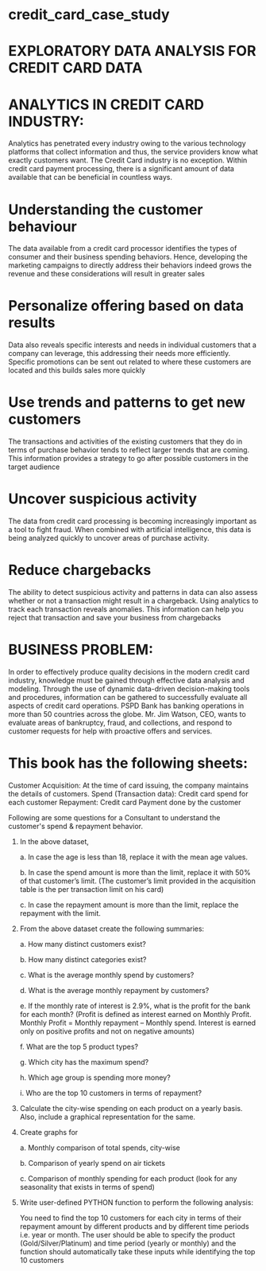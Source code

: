 # credit_card_case_study

# EXPLORATORY DATA ANALYSIS FOR CREDIT CARD DATA

# ANALYTICS IN CREDIT CARD INDUSTRY:
Analytics has penetrated every industry owing to the various technology platforms that collect information and thus, the service providers know what exactly customers want. The Credit Card industry is no exception. Within credit card payment processing, there is a significant amount of data available that can be beneficial in countless ways.

# Understanding the customer behaviour
The data available from a credit card processor identifies the types of consumer and their business spending behaviors. Hence, developing the marketing campaigns to directly address their behaviors indeed grows the revenue and these considerations will result in greater sales

# Personalize offering based on data results
Data also reveals specific interests and needs in individual customers that a company can leverage, this addressing their needs more efficiently. Specific promotions can be sent out related to where these customers are located and this builds sales more quickly

# Use trends and patterns to get new customers
The transactions and activities of the existing customers that they do in terms of purchase behavior tends to reflect larger trends that are coming. This information provides a strategy to go after possible customers in the target audience

# Uncover suspicious activity
The data from credit card processing is becoming increasingly important as a tool to fight fraud. When combined with artificial intelligence, this data is being analyzed quickly to uncover areas of purchase activity.

# Reduce chargebacks
The ability to detect suspicious activity and patterns in data can also assess whether or not a transaction might result in a chargeback. Using analytics to track each transaction reveals anomalies. This information can help you reject that transaction and save your business from chargebacks


# BUSINESS PROBLEM:
In order to effectively produce quality decisions in the modern credit card industry, knowledge must be gained through effective data analysis and modeling. Through the use of dynamic data-driven decision-making tools and procedures, information can be gathered to successfully evaluate all aspects of credit card operations. PSPD Bank has banking operations in more than 50 countries across the globe. Mr. Jim Watson, CEO, wants to evaluate areas of bankruptcy, fraud, and collections, and respond to customer requests for help with proactive offers and services.

# This book has the following sheets:
Customer Acquisition: At the time of card issuing, the company maintains the details of customers.
Spend (Transaction data): Credit card spend for each customer
Repayment: Credit card Payment done by the customer

Following are some questions for a Consultant to understand the customer's spend & repayment behavior.
1. In the above dataset, 

   a. In case the age is less than 18, replace it with the mean age values.
  
   b. In case the spend amount is more than the limit, replace it with 50% of that customer’s limit. (The customer’s limit provided in the acquisition table is the per transaction limit on his card)
  
   c. In case the repayment amount is more than the limit, replace the repayment with the limit.

2. From the above dataset create the following summaries:
   
   a. How many distinct customers exist?
  
   b. How many distinct categories exist?

   c. What is the average monthly spend by customers?
  
   d. What is the average monthly repayment by customers?
  
   e. If the monthly rate of interest is 2.9%, what is the profit for the bank for each month? (Profit is defined as interest earned on Monthly Profit. Monthly Profit = Monthly repayment – Monthly spend. Interest is earned only on positive profits and not on negative amounts)

   f. What are the top 5 product types?
  
   g. Which city has the maximum spend?

   h. Which age group is spending more money?
  
   i. Who are the top 10 customers in terms of repayment?

3. Calculate the city-wise spending on each product on a yearly basis. Also, include a graphical representation for the same.

4. Create graphs for
    
   a. Monthly comparison of total spends, city-wise

   b. Comparison of yearly spend on air tickets
  
   c. Comparison of monthly spending for each product (look for any seasonality that exists in terms of spend) 

6. Write user-defined PYTHON function to perform the following analysis:
   
    You need to find the top 10 customers for each city in terms of their repayment amount by different products and by different time periods i.e. year or month. The user should be able to specify the product (Gold/Silver/Platinum) and time period (yearly or monthly) and the function should automatically take these inputs while identifying the top 10 customers

